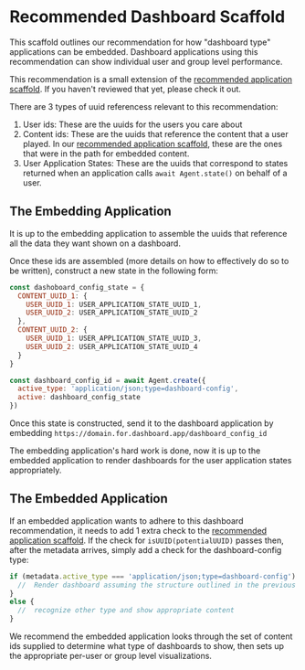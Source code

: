 # Recommended Dashboard Scaffold

This scaffold outlines our recommendation for how "dashboard type" applications can be embedded.
Dashboard applications using this recommendation can show individual user and group level performance.

This recommendation is a small extension of the [recommended application scaffold](/embedding/recommended-app-scaffold/).
If you haven't reviewed that yet, please check it out.

There are 3 types of uuid referencess relevant to this recommendation:

1.  User ids: These are the uuids for the users you care about
2.  Content ids: These are the uuids that reference the content that a user played.
    In our [recommended application scaffold](/embedding/recommended-app-scaffold/),
    these are the ones that were in the path for embedded content.
3.  User Application States:
    These are the uuids that correspond to states returned when an application calls ```await Agent.state()``` on behalf of a user.

## The Embedding Application

It is up to the embedding application to assemble the uuids that reference all the data they want shown on a dashboard.

Once these ids are assembled (more details on how to effectively do so to be written), construct a new state in the following form:

```js
const dashoboard_config_state = {
  CONTENT_UUID_1: {
    USER_UUID_1: USER_APPLICATION_STATE_UUID_1,
    USER_UUID_2: USER_APPLICATION_STATE_UUID_2
  },
  CONTENT_UUID_2: {
    USER_UUID_1: USER_APPLICATION_STATE_UUID_3,
    USER_UUID_2: USER_APPLICATION_STATE_UUID_4
  }
}

const dashboard_config_id = await Agent.create({
  active_type: 'application/json;type=dashboard-config',
  active: dashboard_config_state
})
```

Once this state is constructed, send it to the dashboard application by embedding ```https://domain.for.dashboard.app/dashboard_config_id```

The embedding application's hard work is done, now it is up to the embedded application to render dashboards for the user application states appropriately.

## The Embedded Application

If an embedded application wants to adhere to this dashboard recommendation,
it needs to add 1 extra check to the [recommended application scaffold](/embedding/recommended-app-scaffold/).
If the check for ```isUUID(potentialUUID)``` passes then, after the metadata arrives,
simply add a check for the dashboard-config type:

```js
if (metadata.active_type === 'application/json;type=dashboard-config') {
  //  Render dashboard assuming the structure outlined in the previous section
}
else {
  //  recognize other type and show appropriate content
}
```

We recommend the embedded application looks through the set of content ids supplied to determine what type of dashboards to show,
then sets up the appropriate per-user or group level visualizations.
